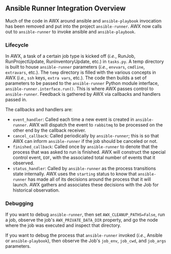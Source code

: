 ## Ansible Runner Integration Overview

Much of the code in AWX around ansible and `ansible-playbook` invocation has been removed and put into the project `ansible-runner`. AWX now calls out to `ansible-runner` to invoke ansible and `ansible-playbook`.

### Lifecycle

In AWX, a task of a certain job type is kicked off (_i.e._, RunJob, RunProjectUpdate, RunInventoryUpdate, etc.) in `tasks.py`. A temp directory is built to house `ansible-runner` parameters (_i.e._, `envvars`, `cmdline`, `extravars`, etc.). The `temp` directory is filled with the various concepts in AWX (_i.e._, `ssh` keys, `extra vars`, etc.). The code then builds a set of parameters to be passed to the `ansible-runner` Python module interface, `ansible-runner.interface.run()`. This is where AWX passes control to `ansible-runner`. Feedback is gathered by AWX via callbacks and handlers passed in.

The callbacks and handlers are:
* `event_handler`: Called each time a new event is created in `ansible-runner`. AWX will dispatch the event to `rabbitmq` to be processed on the other end by the callback receiver.
* `cancel_callback`: Called periodically by `ansible-runner`; this is so that AWX can inform `ansible-runner` if the job should be canceled or not.
* `finished_callback`: Called once by `ansible-runner` to denote that the process that was asked to run is finished. AWX will construct the special control event, `EOF`, with the associated total number of events that it observed.
* `status_handler`: Called by `ansible-runner` as the process transitions state internally. AWX uses the `starting` status to know that `ansible-runner` has made all of its decisions around the process that it will launch. AWX gathers and associates these decisions with the Job for historical observation.

### Debugging

If you want to debug `ansible-runner`, then set `AWX_CLEANUP_PATHS=False`, run a job, observe the job's `AWX_PRIVATE_DATA_DIR` property, and go the node where the job was executed and inspect that directory.

If you want to debug the process that `ansible-runner` invoked (_i.e._, Ansible or `ansible-playbook`), then observe the Job's `job_env`, `job_cwd`, and `job_args` parameters.

